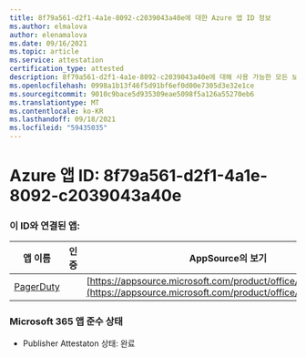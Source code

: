 ```yaml
---
title: 8f79a561-d2f1-4a1e-8092-c2039043a40e에 대한 Azure 앱 ID 정보
ms.author: elmalova
author: elenamalova
ms.date: 09/16/2021
ms.topic: article
ms.service: attestation
certification_type: attested
description: 8f79a561-d2f1-4a1e-8092-c2039043a40e에 대해 사용 가능한 모든 보안 및 규정 준수 정보입니다.
ms.openlocfilehash: 0998a1b13f46f5d91bf6ef0d00e7305d3e32e1ce
ms.sourcegitcommit: 9010c9bace5d935309eae5098f5a126a55270eb6
ms.translationtype: MT
ms.contentlocale: ko-KR
ms.lasthandoff: 09/18/2021
ms.locfileid: "59435035"
---
```

# <a name="azure-app-id-8f79a561-d2f1-4a1e-8092-c2039043a40e"></a>Azure 앱 ID: 8f79a561-d2f1-4a1e-8092-c2039043a40e


### <a name="apps-associated-with-this-id"></a>이 ID와 연결된 앱:
| **앱 이름** | **인증** | **AppSource의 보기** |
|--------------|---------------|-----------------------|
| [PagerDuty](https://docs.microsoft.com/microsoft-365-app-certification/forward/WA200001637) |  | [https://appsource.microsoft.com/product/office/WA200001637](https://appsource.microsoft.com/product/office/WA200001637) |

### <a name="microsoft-365-app-compliance-status"></a>Microsoft 365 앱 준수 상태
- Publisher Attestaton 상태: 완료
